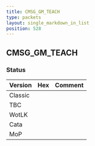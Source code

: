 ```yaml
---
title: CMSG_GM_TEACH
type: packets
layout: single_markdown_in_list
position: 528
---
```


## CMSG_GM_TEACH

### Status

Version | Hex | Comment
---------- | ---------- | ---------- 
Classic |  |  
TBC |  |  
WotLK |  |  
Cata |  |  
MoP |  |  